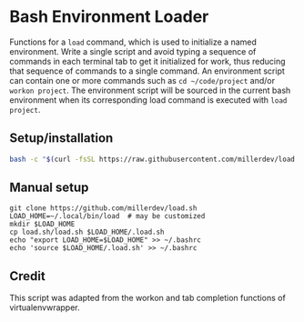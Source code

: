 # Bash Environment Loader

Functions for a `load` command, which is used to initialize a named
environment. Write a single script and avoid typing a sequence of commands in
each terminal tab to get it initialized for work, thus reducing that sequence
of commands to a single command. An environment script can contain one or more
commands such as `cd ~/code/project` and/or `workon project`. The environment
script will be sourced in the current bash environment when its corresponding
load command is executed with `load project`.

## Setup/installation

```sh
bash -c "$(curl -fsSL https://raw.githubusercontent.com/millerdev/load.sh/master/install.sh)"
```

## Manual setup

```
git clone https://github.com/millerdev/load.sh
LOAD_HOME=~/.local/bin/load  # may be customized
mkdir $LOAD_HOME
cp load.sh/load.sh $LOAD_HOME/.load.sh
echo "export LOAD_HOME=$LOAD_HOME" >> ~/.bashrc
echo 'source $LOAD_HOME/.load.sh' >> ~/.bashrc
```

## Credit

This script was adapted from the workon and tab completion functions of
virtualenvwrapper.
